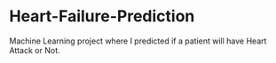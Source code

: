 # Heart-Failure-Prediction
Machine Learning project where I predicted if a patient will have Heart Attack or Not.
